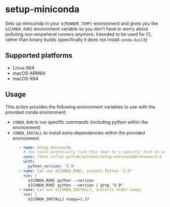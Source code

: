 # setup-miniconda

Sets up miniconda in your `${RUNNER_TEMP}` environment and gives you the `${CONDA_RUN}` environment variable so you don't have to worry about polluting non-empeheral runners anymore. Intended to be used for CI, rather than binary builds (specifically it does not install `conda-build`)

## Supported platforms

- Linux-X64
- macOS-ARM64
- macOS-X64

## Usage

This action provides the following environment variables to use with the provided conda environment:

* `CONDA_RUN` to run specific commands (including python within the environment)
* `CONDA_INSTALL` to install extra dependencies within the provided environment

```yaml
      - name: Setup miniconda
        # You could potentially lock this down to a specific hash as well
        uses: /test-infra/.github/actions/setup-miniconda@release/2.2
        with:
          python_version: "3.9"
      - name: Can use ${CONDA_RUN}, outputs Python "3.9"
        run: |
          ${CONDA_RUN} python --version
          ${CONDA_RUN} python --version | grep "3.9"
      - name: Can use ${CONDA_INSTALL}, installs older numpy
        run: |
          ${CONDA_INSTALL} numpy=1.17
```
